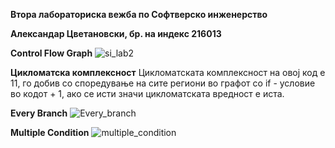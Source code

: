 **Втора лабораториска вежба по 
Софтверско инженерство**

**Александар Цветановски, бр. на индекс 216013**





**Control Flow Graph**
![si_lab2](https://github.com/aleksous08/SI_2023_lab2_216013/assets/92854794/70aa9d74-03ba-4ecd-984e-b55126421c29)



**Цикломатска комплексност**
Цикломатската комплексност на овој код е 11, го добив со споредување на сите региони во графот со if - условие во кодот + 1, ако се исти значи цикломатската вредност е иста.


**Every Branch**
![Every_branch](https://github.com/aleksous08/SI_2023_lab2_216013/assets/92854794/bad995e9-7684-49cf-8fe5-7f121a51cd01)



**Multiple Condition**
![multiple_condition](https://github.com/aleksous08/SI_2023_lab2_216013/assets/92854794/cdf9b9a5-ad83-40ac-bc26-a6b4f37d7fc5)
